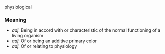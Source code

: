 physiological
### Meaning
+ _adj_: Being in accord with or characteristic of the normal functioning of a living organism
+ _adj_: Of or being an additive primary color
+ _adj_: Of or relating to physiology
